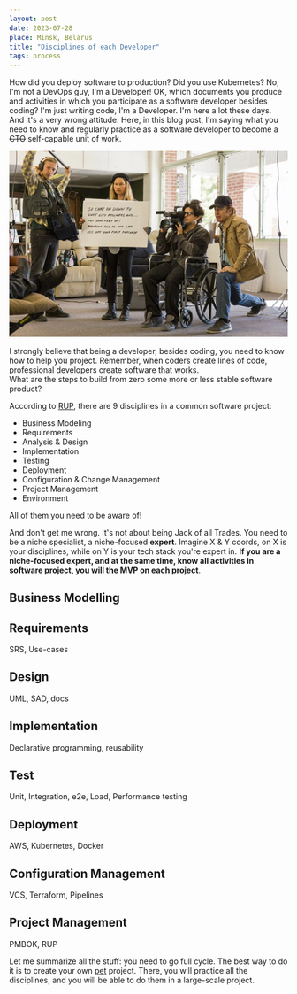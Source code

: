 ```yaml
---
layout: post
date: 2023-07-28
place: Minsk, Belarus
title: "Disciplines of each Developer"
tags: process
---
```


How did you deploy software to production?
Did you use Kubernetes?
No, I'm not a DevOps guy, I'm a Developer!
OK, which documents you produce and activities in which you participate
as a software developer besides coding?
I'm just writing code, I'm a Developer.
I'm here a lot these days.
And it's a very wrong attitude.
Here, in this blog post, I'm saying what you
need to know and regularly practice as a software developer 
to become a ~~CTO~~ self-capable unit of work.

<!--more-->

<img src="/images/2023/07/saul-take.png">

I strongly believe that being a developer, besides coding, you need to know
how to help you project.
Remember, when coders create lines of code,
professional developers create software that works.
<br>
What are the steps to build from zero some more or less
stable software product?

According to [RUP](), there are 9 disciplines
in a common software project:
* Business Modeling
* Requirements
* Analysis & Design
* Implementation
* Testing
* Deployment
* Configuration & Change Management
* Project Management
* Environment

All of them you need to be aware of!

And don't get me wrong.
It's not about being Jack of all Trades.
You need to be a niche specialist, a niche-focused **expert**.
Imagine X & Y coords, on X is your disciplines,
while on Y is your tech stack you're expert in.
**If you are a niche-focused expert,
and at the same time, know all activities in software project,
you will the MVP on each project**.

## Business Modelling

## Requirements

SRS, Use-cases

## Design

UML, SAD, docs

## Implementation

Declarative programming, reusability

## Test

Unit, Integration, e2e, Load, Performance testing

## Deployment

AWS, Kubernetes, Docker

## Configuration Management

VCS, Terraform, Pipelines

## Project Management

PMBOK, RUP

Let me summarize all the stuff: you need to go full cycle.
The best way to do it is to create your own [pet]() project.
There, you will practice all the disciplines, 
and you will be able to do them in a large-scale project.
